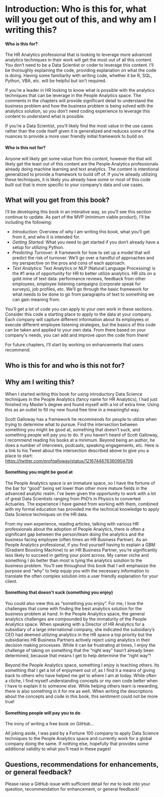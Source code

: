 # Introduction: Who is this for, what will you get out of this, and why am I writing this?

#### Who is this for?
The HR Analytics professional that is looking to leverage more advanced analytics techniques in their work will get the most out of all this content.  You don’t need to be a Data Scientist or coder to leverage this content.  I’ll be thoroughly explaining the code, providing explanation on what the code is doing.  Having some familiarity with writing code, whether it be R, SQL, Python, VBA, etc. will be helpful but isn’t required.

If you’re a leader in HR looking to know what is possible with the analytics techniques that can be leverage in the People Analytics space.  The comments in the chapters will provide significant detail to understand the business problem and how the business problem is being solved with the analytics solution, so you don’t need coding experience to leverage this content to understand what is possible.

If you’re a Data Scientist, you’ll likely find the most value in the use cases rather than the code itself given it is generalized and reduces some of the nuances to provide a more user friendly initial framework to build on.

#### Who is this not for?
Anyone will likely get some value from this content, however the that will likely get the least out of this content are the People Analytics professionals already doing machine learning and text analytics.  The content is intentional generalized to provide a framework to build off of.  If you’re already utilizing these techniques, it is likely you already have some or most of this code built out that is more specific to your company’s data and use cases.

## What will you get from this book?
I’ll be developing this book in an interative way, so you’ll see this section continue to update.  As part of the MVP (minimum viable product), I’ll be including the following:
* *Introduction:* Overview of why I am writing this book, what you’ll get from it, and who it is intended for.
* *Getting Started:* What you need to get started if you don’t already have a setup for utilizing Python.
* *Predicting Turnover:* A framework for how to set up a model that will predict the risk of turnover.  We’ll go over a handful of approaches and my perspective on the pros and cons of each approach.
* *Text Analytics:* Text Analytics or NLP (Natural Language Processing) is the #1 area of opportunity for HR to better utilize analytics.  HR sits on a gold mine of text data: performance reviews, feedback from other employees, employee listening campaigns (corporate speak for surveys), job profiles, etc.  We’ll go through the basic framework for what needs to be done to go from paragraphs of text to something we can gain meaning from.

You'll get a lot of code you can apply to your own work in these sections.  Consider this code a starting place to apply to the data at your company.  Each company will capture different information about its employees or execute different employee listening strategies, but the basics of this code can be taken and applied to your own data.  From there based on your company's needs, you can add and improve upon the code from there!

For future chapters, I’ll start by working on enhancements that users recommend.

## Who is this for and who is this not for?

## Why am I writing this?
When I started writing this book for using introductory Data Science techniques in the People Analytics (fancy name for HR Analytics), I had just finished my Master’s degree and found myself with a lot of extra time.  Using this as an outlet to fill my new found free time in a meaningful way.

Scott Galloway has a framework he recommends for people to utilize when trying to determine what to pursue.  Find the intersection between something you might be good at, something that doesn’t suck, and something people will pay you to do.  If you haven’t heard of Scott Galloway, I recommend reading his books at a minimum.  Beyond being an author, he does a number of interviews, podcasts, speaking engagements, etc.  Here is a link to his Tweet about the intersection described above to give you a place to start: https://twitter.com/profgalloway/status/1216744676360904706

#### Something you might be good at
The People Analytics space is an immature space, so I have the fortune of the bar for “good” being set lower than other more mature fields in the advanced analytic realm.  I’ve been given the opportunity to work with a lot of great Data Scientists ranging from PhD’s in Physics to converted Actuaries.  The experience I have gained from working with them, combined with my formal education has provided me the technical knowledge to apply Data Science techniques on the HR data.

From my own experience, reading articles, talking with various HR professionals about the adoption of People Analytics, there is often a significant gap between the person/team doing the analytics and the business facing employee (often times an HR Business Partner).  As an People Analytics professional, if you find yourself having to explain a GBM (Gradient Boosting Machine) to an HR Business Partner, you’re significantly less likely to succeed in getting your point across.  My career niche and something I do better than most is tying the analytics solution to the business problem.  You’ll see throughout this book that I will emphasize the purpose and “why” to help equip you with the necessary information to translate the often complex solution into a user friendly explanation for your client.

#### Something that doesn't suck (something you enjoy)
You could also view this as “something you enjoy”.  For me, I love the challenges that come with finding the best analytics solution for the business problem at hand.  In the People Analytics space, the general analytics challenges are compounded by the immaturity of the People Analytics space.  When speaking with a Director of HR Analytics for a subsidiary of a large international company, she indicated the subsidiary’s CEO had deemed utilizing analytics in the HR space a top priority but the subsidiaries HR Business Partners actively reject using analytics in their decision making processes.  While it can be frustrating at times, I enjoy the challenge of taking on something that the “right way” hasn’t already been determined, because that means I get to help determine the “right way”!

Beyond the People Analytics space, something I enjoy is teaching others.  Its something that I get a lot of enjoyment out of, as I find it a means of giving back to others who have helped me get to where I am at today.  While often a cliche, I find myself understanding concepts or my own code better when I have to explain it to someone else.  While helping others learn is rewarding, there is also something in it for me as well.  When writing the descriptions about the concepts and code in this book, this sentiment could not be more true!

#### Something people will pay you to do
The irony of writing a free book on GitHub…

All joking aside, I was paid by a Fortune 100 company to apply Data Science techniques to the People Analytics space and currently work for a global company doing the same.  If nothing else, hopefully that provides some additional validity to what you’ll read in these pages!

## Questions, recommendations for enhancements, or general feedback?
Please raise a GitHub issue with sufficient detail for me to look into your question, recommendation for enhancement, or general feedback!

